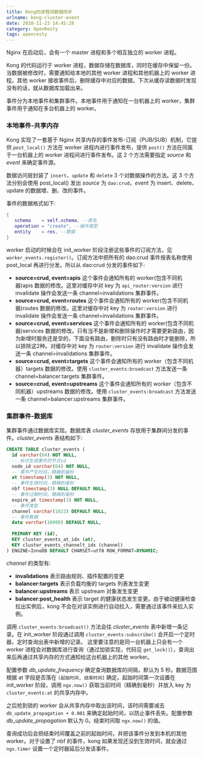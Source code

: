 ```yaml
---
title: Kong的进程间数据同步
urlname: kong-cluster-event
date: 2018-11-23 14:45:28
category: OpenResty
tags: openresty
---
```


Nginx 在启动后，会有一个 master 进程和多个相互独立的 worker 进程。

Kong 的代码运行于 worker 进程，数据存储在数据库，同时在缓存中保留一份。当数据被修改时，需要通知给本地的其他 worker 进程和其他机器上的 worker 进程。其他 worker 接收事件后，删除缓存中对应的数据。下次从缓存读数据时发现没有的话，就从数据库加载出来。

事件分为本地事件和集群事件。本地事件用于通知在一台机器上的 worker，集群事件用于通知在多台机器上的 worker。

<!-- more -->

### 本地事件-共享内存

Kong 实现了一套基于 Nginx 共享内存的事件发布-订阅（PUB/SUB）机制，它提供 `post_local()` 方法在 worker 进程内进行事件发布，提供 `post()` 方法在同属于一台机器上的 worker 进程间进行事件发布。这 2 个方法需要指定 *source* 和 *event* 来确定事件源。

数据访问层封装了 `insert`、`update` 和 `delete` 3 个对数据操作的方法。这 3 个方法分别会使用 post_local() 发出 *source* 为 `dao:crud`，*event* 为 insert、delete、update 的数据增、删、改的事件。

事件的数据格式如下:

```lua
{
   schema    = self.schema, --表名
   operation = "create", --操作类型
   entity    = res, --数据
}
```

worker 启动的时候会在 init_worker 阶段注册这些事件的订阅方法，见 `worker_events.register()`。订阅方法中把所有的 dao:crud 事件按表名称使用 post_local 再进行分发。所以从 dao:crud 分发的事件如下:

- **source=crud, event=apis**
这个事件会通知所有的 worker(包含不同机器)apis 数据的修改。这里对缓存中对 key 为 `api_router:version` 进行 invalidate 操作会发送一条 channel=invalidations 集群事件。
- **source=crud, event=routes**
这个事件会通知所有的 worker(包含不同机器)routes 数据的修改。这里对缓存中对 key 为 `router:version` 进行 invalidate 操作会发送一条 channel=invalidations 集群事件。
- **source=crud, event=services**
这个事件会通知所有的 worker(包含不同机器)services 数据的修改。只有当不是新增和删除操作时才需要更新路由，因为新增时服务还是空的，下面没有路由，删除时只有没有路由时才能删除，所以排除这2种。对缓存中对 key 为 `router:version` 进行 invalidate 操作会发送一条 channel=invalidations 集群事件。
- **source=crud, event=targets**
这个事件会通知所有的 worker（包含不同机器）targets 数据的修改。使用 `cluster_events:broadcast` 方法发送一条 channel=balancer:targets 集群事件。
- **source=crud, event=upstreams**
这个事件会通知所有的 worker（包含不同机器）upstreams 数据的修改。使用 `cluster_events:broadcast` 方法发送一条 channel=balancer:upstreams 集群事件。

### 集群事件-数据库

集群事件通过数据库实现。数据库表 *cluster_events* 存放用于集群间分发的事件。*cluster_events* 表结构如下:

```sql
CREATE TABLE cluster_events (
  id varchar(64) NOT NULL,
  -- 标识生成事件的节点id
  node_id varchar(64) NOT NULL,
  -- 事件产生时间，精确到毫秒
  at timestamp(3) NOT NULL,
  -- 事件生效时间，精确到毫秒
  nbf timestamp(3) NULL DEFAULT NULL,
  -- 事件过期时间，精确到毫秒
  expire_at timestamp(3) NOT NULL,
  -- 事件类型
  channel varchar(1023) DEFAULT NULL,
  -- 事件数据
  data varchar(10000) DEFAULT NULL,
  
  PRIMARY KEY (id),
  KEY cluster_events_at_idx (at),
  KEY cluster_events_channelt_idx (channel)
) ENGINE=InnoDB DEFAULT CHARSET=utf8 ROW_FORMAT=DYNAMIC;
```

*channel* 的类型有:

- **invalidations**
表示路由规则、插件配置的变更
- **balancer:targets**
表示负载均衡的 targets 列表发生变更
- **balancer:upstreams**
表示 upstream 对象发生变更
- **balancer:post_health**
表示 target 的健康状态发生变更。由于被动健康检查拉出实例后，kong 不会在对该实例进行自动拉入，需要通过该事件来拉入实例。

调用 `cluster_events:broadcast()` 方法会往 *cluster_events* 表中新增一条记录。在 init_worker 阶段通过调用 `cluster_events:subscribe()` 会开启一个定时器，定时查询出表中新增的记录。
这里要注意的是同一台机器上只会有一个 worker 进程会对数据库进行查询（通过加锁实现，代码见 `get_lock()`），查询出来后再通过共享内存的方式通知给这台机器上的其他 worker。

配置参数 *db_update_frequency* 确定查询数据库的间隔，默认为 5 秒。数据范围根据 at 字段是否落在 `(起始时间, 结束时间]` 确定。起始时间第一次设置在 init_worker 阶段，调用 `ngx.now()` 获取当前时间（精确到毫秒）并放入 key 为 `cluster_events:at` 的共享内存中。

之后抢到锁的 worker 会从共享内存中取出该时间，该时间需要减去 `db_update_propagation + 0.001` 来确定起始时间，以防止事件丢失。配置参数 *db_update_propagation* 默认为 0。结束时间取 `ngx.now()` 的值。

查询成功后会把结束时间覆盖之前的起始时间，并把该事件分发到本机的其他 worker。对于设置了 nbf 的事件，kong 如果发现还没到生效时间，就会通过 `ngx.timer` 设置一个定时器延后分发该事件。
